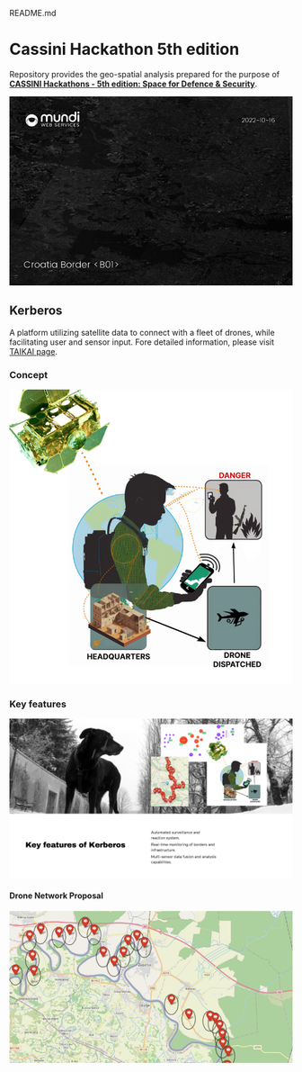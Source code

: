 README.md

# Cassini Hackathon 5th edition

Repository provides the geo-spatial analysis prepared for the purpose of __[CASSINI Hackathons - 5th edition: Space for Defence &amp; Security](https://taikai.network/cassinihackathons/hackathons/defence-security)__.

![](./images/mundi/croatia_border-bo1layer.png "Croatia Border Satellite")

## Kerberos

A platform utilizing satellite data to connect with a fleet of drones, while facilitating user and sensor input. Fore detailed information, please visit [TAIKAI page](https://taikai.network/cassinihackathons/hackathons/defence-security/projects/clfce3bgf84242801x2lltfw0ky/idea).

### Concept

![](./images/Kerberos-diagram.png "Kerberos Diagram")

### Key features

![](./images/Kerberos-key-features.png "Kerberos - Key Features")

#### Drone Network Proposal

![](./images/Kerberos-drone-network.png "Drone Network Proposal")
